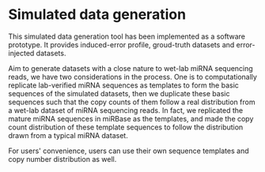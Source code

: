 # Simulated data generation

This simulated data generation tool has been implemented as a software prototype. It provides induced-error profile, groud-truth datasets and  error-injected datasets.

Aim to generate datasets with a close nature to wet-lab miRNA sequencing reads, we have two considerations in the process. One is to computationally replicate lab-verified miRNA sequences as templates to form the basic sequences of the simulated datasets, then we duplicate these basic sequences such that the copy counts of them follow a real distribution from a wet-lab dataset of miRNA sequencing reads. In fact, we replicated the mature miRNA sequences in miRBase as the templates, and made the copy count distribution of these template sequences to follow the distribution drawn from a typical miRNA dataset.

For users' convenience, users can use their own sequence templates and copy number distribution as well.

